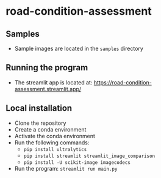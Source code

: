 # road-condition-assessment

## Samples
* Sample images are located in the `samples` directory

## Running the program
* The streamlit app is located at: https://road-condition-assessment.streamlit.app/

## Local installation

* Clone the repository
* Create a conda environment
* Activate the conda environment
* Run the following commands:
    * `pip install ultralytics`
    * `pip install streamlit streamlit_image_comparison`
    * `pip install -U scikit-image imagecodecs`
* Run the program: `streamlit run main.py`

